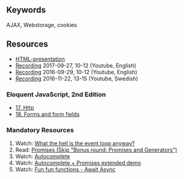 ## Keywords
AJAX, Webstorage, cookies

## Resources
- [HTML-presentation](https://rawgit.com/CS-LNU-Learning-Objects/client-side-javascript/master/lectures/03-ajax/index.html)
- [Recording](https://youtu.be/UlrnsPBJiW8) 2017-09-27, 10-12 (Youtube, English)
- [Recording](https://youtu.be/RRTXex4_8Cg) 2016-09-29, 10-12 (Youtube, English)
- [Recording](https://youtu.be/F_p5Mfh6HOg) 2016-11-22, 13-15 (Youtube, Swedish)

### Eloquent JavaScript, 2nd Edition

- [17. Http](http://eloquentjavascript.net/17_http.html)
- [18. Forms and form fields](http://eloquentjavascript.net/18_forms.html)

### Mandatory Resources
1. Watch: [What the hell is the event loop anyway?](https://youtu.be/8aGhZQkoFbQ)
2. Read: [Promises (Skip "Bonus round: Promises and Generators")](http://www.html5rocks.com/en/tutorials/es6/promises/)
3. Watch: [Autocomplete](https://youtu.be/7nkTTeDhKyo)
4. Watch: [Autocomplete + Promises extended demo](https://youtu.be/K_elRJIJPqw)
5. Watch: [Fun fun functions - Await Async](https://www.youtube.com/watch?v=568g8hxJJp4)
